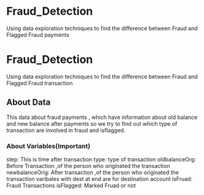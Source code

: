 # Fraud_Detection
Using data exploration techniques to find the difference between Fraud and Flagged Fraud payments
# Fraud_Detection
Using data exploration techniques to find the difference between Fraud and Flagged Fraud transaction
## About Data
This data about fraud payments , which have information about old balance and new balance after payments so we try to find out which type of transaction are involved in fraud and isflagged.
### About Variables(Important)
step: This is time after transaction
type: type of transaction
oldbalanceOrg: Before Transaction ,of the person who originated the transaction
newbalanceOrig: After transaction ,of the person who originated the transaction
varibales with dest at end are for destination account
isFruad: Fraud Transactions
isFlagged: Marked Fruad or not
